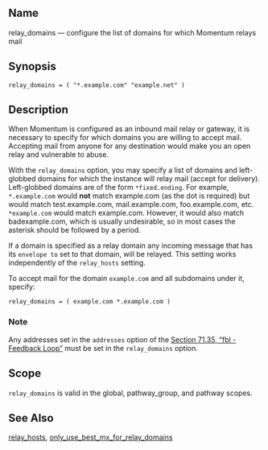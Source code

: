 <a name="conf.ref.relay_domains"></a>
## Name

relay_domains — configure the list of domains for which Momentum relays mail

## Synopsis

`relay_domains = ( "*.example.com" "example.net" )`

<a name="idp25937408"></a>
## Description

When Momentum is configured as an inbound mail relay or gateway, it is necessary to specify for which domains you are willing to accept mail. Accepting mail from anyone for any destination would make you an open relay and vulnerable to abuse.

With the `relay_domains` option, you may specify a list of domains and left-globbed domains for which the instance will relay mail (accept for delivery). Left-globbed domains are of the form `*fixed.ending`. For example, `*.example.com` would **not** match example.com (as the dot is required) but would match test.example.com, mail.example.com, foo.example.com, etc. `*example.com` would match example.com. However, it would also match badexample.com, which is usually undesirable, so in most cases the asterisk should be followed by a period.

If a domain is specified as a relay domain any incoming message that has its `envelope to` set to that domain, will be relayed. This setting works independently of the `relay_hosts` setting.

To accept mail for the domain `example.com` and all subdomains under it, specify:

`relay_domains = ( example.com *.example.com )`
### Note

Any addresses set in the `addresses` option of the [Section 71.35, “fbl - Feedback Loop”](modules.fbl "71.35. fbl - Feedback Loop") must be set in the `relay_domains` option.

<a name="idp25948464"></a>
## Scope

`relay_domains` is valid in the global, pathway_group, and pathway scopes.

<a name="idp25951728"></a>
## See Also

[relay_hosts](conf.ref.relay_hosts "relay_hosts"), [only_use_best_mx_for_relay_domains](conf.ref.only_use_best_mx_for_relay_domains.php "only_use_best_mx_for_relay_domains")
